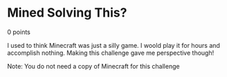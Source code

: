 # Mined Solving This?
0 points

I used to think Minecraft was just a silly game. I woold play it for hours and accomplish nothing. Making this challenge gave me perspective though!

Note: You do not need a copy of Minecraft for this challenge
